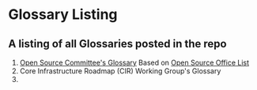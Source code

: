 # Glossary Listing
## A listing of all Glossaries posted in the repo

1. [Open Source Committee's Glossary](https://github.com/IntersectMBO/glossary-intersect-all/intersect%20glossary/Open%20Source%20Committee%20Glossary.md)
 Based on [Open Source Office List](https://docs.intersectmbo.org/legal/policies-and-conditions/intersect-open-source-glossary) 
 2. Core Infrastructure Roadmap (CIR) Working Group's Glossary
 3. 
